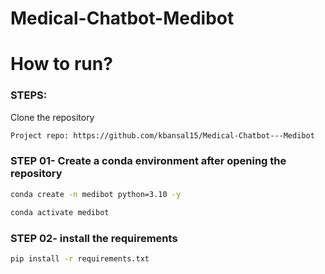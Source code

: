 # Medical-Chatbot-Medibot

# How to run?
### STEPS:

Clone the repository

```bash
Project repo: https://github.com/kbansal15/Medical-Chatbot---Medibot
```
### STEP 01- Create a conda environment after opening the repository

```bash
conda create -n medibot python=3.10 -y
```

```bash
conda activate medibot
```
### STEP 02- install the requirements
```bash
pip install -r requirements.txt
```